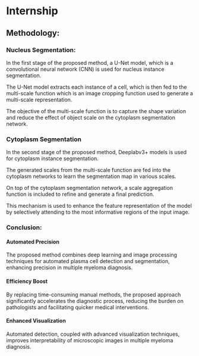 # Internship
## Methodology:

### Nucleus Segmentation:
In the first stage of the proposed method, a U-Net model, which is a convolutional neural network (CNN) is used for nucleus instance segmentation. 

The U-Net model extracts each instance of a cell, which is then fed to the multi-scale function which is an image cropping function used to generate a multi-scale representation. 

The objective of the multi-scale function is to capture the shape variation and reduce the effect of object scale on the cytoplasm segmentation network. 

### Cytoplasm Segmentation

In the second stage of the proposed method, Deeplabv3+ models is used for cytoplasm instance segmentation. 

The generated scales from the multi-scale function are fed into the cytoplasm networks to learn the segmentation map in various scales. 

On top of the cytoplasm segmentation network, a scale aggregation function is included to refine and generate a final prediction. 

This mechanism is used to enhance the feature representation of the model by selectively attending to the most informative regions of the input image.


### Conclusion:


#### Automated Precision 

The proposed method combines deep learning and image processing techniques for automated plasma cell detection and segmentation, enhancing precision in multiple myeloma diagnosis.

#### Efficiency Boost

By replacing time-consuming manual methods, the proposed approach significantly accelerates the diagnostic process, reducing the burden on pathologists and facilitating quicker medical interventions.

#### Enhanced Visualization

Automated detection, coupled with advanced visualization techniques, improves interpretability of microscopic images in multiple myeloma diagnosis.
